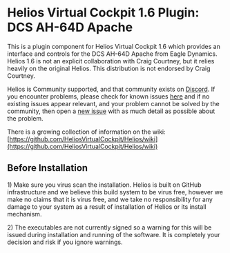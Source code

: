 # **Helios Virtual Cockpit 1.6 Plugin: DCS AH-64D Apache**

   
This is a plugin component for Helios Virtual Cockpit 1.6 which provides an interface and controls for the DCS AH-64D Apache from Eagle Dynamics.  
Helios 1.6 is not an explicit collaboration with Craig Courtney, but it relies heavily on the original Helios.  This distribution is not endorsed by Craig Courtney.   
                                                                      
Helios is Community supported, and that community exists on [Discord](https://github.com/HeliosVirtualCockpit/Helios/wiki/Get-Help-with-Profiles#capt-zeen). If you encounter problems, please check for known issues [here](https://github.com/HeliosVirtualCockpit/Helios/issues) and if no existing issues appear relevant, and your problem cannot be solved by the community, then open a [new issue](https://github.com/HeliosVirtualCockpit/Helios/issues) with as much detail as possible about the problem.  
   
There is a growing collection of information on the wiki:  
[https://github.com/HeliosVirtualCockpit/Helios/wiki](https://github.com/HeliosVirtualCockpit/Helios/wiki)

## **Before Installation**

 

1\) Make sure you virus scan the installation.  Helios is built on GitHub infrastructure and we believe this build system to be virus free, however we make no claims that it is virus free, and we take no responsibility for any damage to your system as a result of installation of Helios or its install mechanism.   
   
2\) The executables are not currently signed so a warning for this will be issued during installation and running of the software.  It is completely your decision and risk if you ignore warnings.  
   
